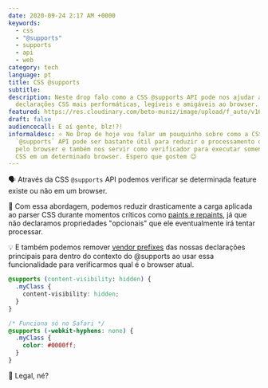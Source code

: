 ```yaml
---
date: 2020-09-24 2:17 AM +0000
keywords:
  - css
  - "@supports"
  - supports
  - api
  - web
category: tech
language: pt
title: CSS @supports
subtitle:
description: Neste drop falo como a CSS @supports API pode nos ajudar a entregar
  declarações CSS mais performáticas, legíveis e amigáveis ao browser.
featured: https://res.cloudinary.com/beto-muniz/image/upload/f_auto/v1600655901/Titulo_Site_1_posour.jpg
draft: false
audiencecall: E aí gente, blz!?!
informaldesc: ⭐️ No Drop de hoje vou falar um pouquinho sobre como a CSS
  `@supports` API pode ser bastante útil para reduzir o processamento do CSS
  pelo browser e também nos servir como verificador para executar somente regras
  CSS em um determinado browser. Espero que gostem 😉
---
```


🗣 Através da CSS `@supports` API podemos verificar se determinada feature existe ou não em um browser.

🤯 Com essa abordagem, podemos reduzir drasticamente a carga aplicada ao parser CSS durante momentos críticos como [paints e repaints](https://css-tricks.com/browser-painting-and-considerations-for-web-performance/), já que não declaramos propriedades "opcionais" que ele eventualmente irá tentar processar.

💡 E também podemos remover [vendor prefixes](https://www.lifewire.com/css-vendor-prefixes-3466867) das nossas declarações principais para dentro do contexto do @supports ao usar essa funcionalidade para verificarmos qual é o browser atual.

```css
@supports (content-visibility: hidden) {
  .myClass {
    content-visibility: hidden;
  }
}

/* Funciona só no Safari */
@supports (-webkit-hyphens: none) {
  .myClass {
    color: #0000ff;
  }
}
```

💬 Legal, né?
